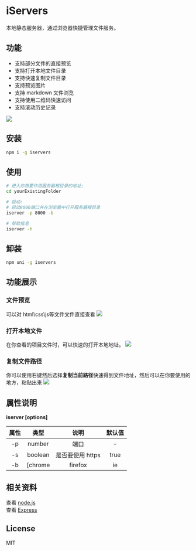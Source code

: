 # iServers 

本地静态服务器，通过浏览器快捷管理文件服务。

## 功能      
- 支持部分文件的直接预览
- 支持打开本地文件目录
- 支持快速复制文件目录  
- 支持预览图片
- 支持 markdown 文件浏览
- 支持使用二维码快速访问
- 支持滚动历史记录

![](http://wx3.sinaimg.cn/large/9444af88gy1fuxazeqwtcj20go0c5abm.jpg)

## 安装
```bash
npm i -g iservers
```


## 使用
```bash
# 进入你想要作用服务器根目录的地址:
cd yourExistingFolder

# 启动:
# 启动8000端口并在浏览器中打开服务器根目录
iserver -p 8000 -b

# 帮助信息
iserver -h
```

## 卸装
```bash
npm uni -g iservers
```

## 功能展示 
### 文件预览
可以对 html\css\js等文件文件直接查看
![](http://wx2.sinaimg.cn/large/9444af88gy1fvnwqla3aig20lw0e7jv3.gif)

### 打开本地文件
在你查看的项目文件时，可以快速的打开本地地址。
![](http://wx3.sinaimg.cn/large/9444af88gy1fvnwqugwvsg20lw0e7jyt.gif)

### 复制文件路径
你可以使用右键然后选择**复制当前路径**快速得到文件地址，然后可以在你要使用的地方，粘贴出来
![](http://wx1.sinaimg.cn/mw690/9444af88gy1fvnwr0ttkaj20h60dkq3v.jpg)


## 属性说明
**iserver [options]**

| 属性 | 类型 | 说明 | 默认值 |
|:---:|:---:|:---:|:---:|
| -p | number | 端口 | - |
| -s | boolean | 是否要使用 https | true |
| -b | [chrome|firefox|ie|opera] | 指定打开浏览器 | 默认浏览器 |


## 相关资料  

查看 [node.js](https://nodejs.org/)  
查看 [Express](http://expressjs.com/)  


## License

MIT
